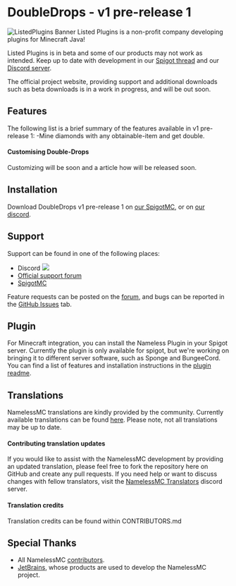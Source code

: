 # DoubleDrops - v1 pre-release 1
![ListedPlugins Banner](https://user-images.githubusercontent.com/102333069/160028572-dde26fbb-746d-40be-af96-9f3121d5b94e.JPG)
Listed Plugins is a non-profit company developing plugins for Minecraft Java!

Listed Plugins is in beta and some of our products may not work as intended. Keep up to date with development in our [Spigot thread](https://www.spigotmc.org/threads/doubledrops.550591/) and our [Discord server](https://dsc.gg/listeddevelopment).

The official project website, providing support and additional downloads such as beta downloads is in a work in progress, and will be out soon.

## Features
The following list is a brief summary of the features available in v1 pre-release 1:
-Mine diamonds with any obtainable-item and get double.

#### Customising Double-Drops
Customizing will be soon and a article how will be released soon.

## Installation
Download DoubleDrops v1 pre-release 1 on [our SpigotMC](https://www.spigotmc.org/resources/doubledrops.100783/), or on [our discord](https://dsc.gg/listeddevelopment).

## Support
Support can be found in one of the following places:
- Discord [<img src="https://discordapp.com/api/guilds/246705793066467328/widget.png?style=shield">](https://dsc.gg/listeddevelopment)
- [Official support forum](https://namelessmc.com/forum)
- [SpigotMC](https://www.spigotmc.org/threads/nameless-minecraft-website-software.34810/)

Feature requests can be posted on the [forum](https://namelessmc.com/forum/view/7-web-feature-requests/), and bugs can be reported in the [GitHub Issues](https://github.com/NamelessMC/Nameless/issues) tab.

## Plugin
For Minecraft integration, you can install the Nameless Plugin in your Spigot server. Currently the plugin is only available for spigot, but we're working on bringing it to different server software, such as Sponge and BungeeCord. You can find a list of features and installation instructions in the [plugin readme](https://github.com/NamelessMC/Nameless-Plugin/blob/master/README.md).

## Translations
NamelessMC translations are kindly provided by the community. Currently available translations can be found [here](https://github.com/NamelessMC/Nameless/tree/v2/custom/languages). Please note, not all translations may be up to date.

#### Contributing translation updates
If you would like to assist with the NamelessMC development by providing an updated translation, please feel free to fork the repository here on GitHub and create any pull requests. If you need help or want to discuss changes with fellow translators, visit the [NamelessMC Translators](https://discord.gg/7Dku3fE) discord server.

#### Translation credits
Translation credits can be found within CONTRIBUTORS.md

## Special Thanks
- All NamelessMC [contributors](https://github.com/NamelessMC/Nameless/graphs/contributors).
- [JetBrains](https://www.jetbrains.com/), whose products are used to develop the NamelessMC project.
